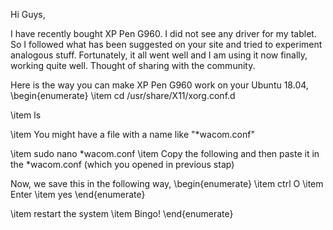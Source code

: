 Hi Guys,

I have recently bought XP Pen G960. I did not see any driver for my tablet. So I followed
what has been suggested on your site and tried to experiment analogous stuff. Fortunately, it all went well
and I am using it now finally, working quite well. Thought of sharing with the community.

Here is the way you can make XP Pen G960 work on your Ubuntu 18.04,
\begin{enumerate}
\item cd /usr/share/X11/xorg.conf.d

\item ls

\item You might have a file with a name like "*wacom.conf"

\item sudo nano *wacom.conf
\item Copy the following and then paste it in the *wacom.conf (which you opened in previous stap)

Now, we save this in the following way,
\begin{enumerate}
\item ctrl O
\item Enter
\item yes
\end{enumerate}

\item restart the system 
\item Bingo!
\end{enumerate}

